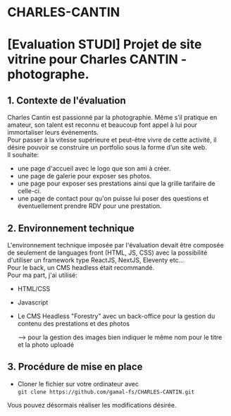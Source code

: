 # CHARLES-CANTIN

# [Evaluation STUDI] Projet de site vitrine pour Charles CANTIN - photographe.

## 1. Contexte de l'évaluation
Charles Cantin est passionné par la photographie.
Même s’il pratique en amateur, son talent est reconnu et beaucoup font appel à lui pour immortaliser
leurs événements.  
Pour passer à la vitesse supérieure et peut-être vivre de cette activité, il désire pouvoir se construire un
portfolio sous la forme d’un site web.  
Il souhaite:
- une page d'accueil avec le logo que son ami à créer.
- une page de galerie pour exposer ses photos.
- une page pour exposer ses prestations ainsi que la grille tarifaire de celle-ci.
- une page de contact pour qu'on puisse lui poser des questions et éventuellement prendre RDV pour une prestation.


## 2. Environnement technique
L'environnement technique imposée par l'évaluation devait être composée de seulement de languages front (HTML, JS, CSS) avec la possibilité d'utiliser
un framework type ReactJS, NextJS, Eleventy etc...  
Pour le back, un CMS headless était recommandé.  
Pour ma part, j'ai utilisé:  
- HTML/CSS
- Javascript 
- Le CMS Headless "Forestry" avec un back-office pour la gestion du contenu des prestations et des photos

  --> pour la gestion des images bien indiquer le même nom pour le titre et la photo uploadé

## 3. Procédure de mise en place
- Cloner le fichier sur votre ordinateur avec  
`git clone https://github.com/gamal-fs/CHARLES-CANTIN.git`

Vous pouvez désormais réaliser les modifications désirée.

